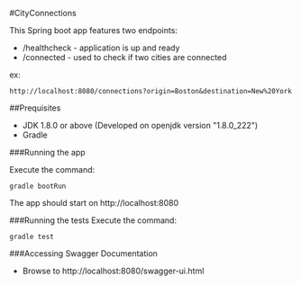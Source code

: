 #CityConnections

This Spring boot app features two endpoints:
- /healthcheck - application is up and ready
- /connected - used to check if two cities are connected
   
   
ex:
```
http://localhost:8080/connections?origin=Boston&destination=New%20York
```

##Prequisites
- JDK 1.8.0 or above (Developed on openjdk version "1.8.0_222")
- Gradle

###Running the app

Execute the command:

```gradle bootRun```

The app should start on http://localhost:8080


###Running the tests
Execute the command: 

```gradle test```

###Accessing Swagger Documentation
- Browse to http://localhost:8080/swagger-ui.html


